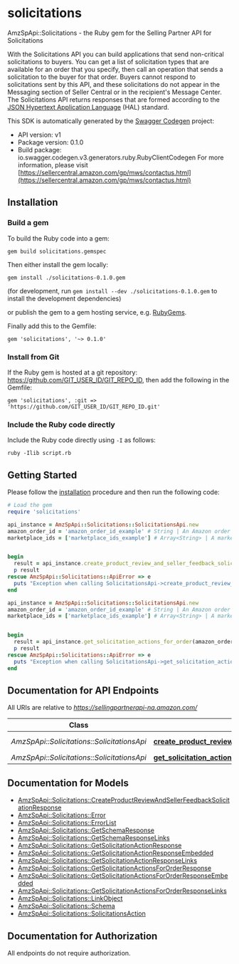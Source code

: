 # solicitations

AmzSpApi::Solicitations - the Ruby gem for the Selling Partner API for Solicitations

With the Solicitations API you can build applications that send non-critical solicitations to buyers. You can get a list of solicitation types that are available for an order that you specify, then call an operation that sends a solicitation to the buyer for that order. Buyers cannot respond to solicitations sent by this API, and these solicitations do not appear in the Messaging section of Seller Central or in the recipient's Message Center. The Solicitations API returns responses that are formed according to the <a href=https://tools.ietf.org/html/draft-kelly-json-hal-08>JSON Hypertext Application Language</a> (HAL) standard.

This SDK is automatically generated by the [Swagger Codegen](https://github.com/swagger-api/swagger-codegen) project:

- API version: v1
- Package version: 0.1.0
- Build package: io.swagger.codegen.v3.generators.ruby.RubyClientCodegen
For more information, please visit [https://sellercentral.amazon.com/gp/mws/contactus.html](https://sellercentral.amazon.com/gp/mws/contactus.html)

## Installation

### Build a gem

To build the Ruby code into a gem:

```shell
gem build solicitations.gemspec
```

Then either install the gem locally:

```shell
gem install ./solicitations-0.1.0.gem
```
(for development, run `gem install --dev ./solicitations-0.1.0.gem` to install the development dependencies)

or publish the gem to a gem hosting service, e.g. [RubyGems](https://rubygems.org/).

Finally add this to the Gemfile:

    gem 'solicitations', '~> 0.1.0'

### Install from Git

If the Ruby gem is hosted at a git repository: https://github.com/GIT_USER_ID/GIT_REPO_ID, then add the following in the Gemfile:

    gem 'solicitations', :git => 'https://github.com/GIT_USER_ID/GIT_REPO_ID.git'

### Include the Ruby code directly

Include the Ruby code directly using `-I` as follows:

```shell
ruby -Ilib script.rb
```

## Getting Started

Please follow the [installation](#installation) procedure and then run the following code:
```ruby
# Load the gem
require 'solicitations'

api_instance = AmzSpApi::Solicitations::SolicitationsApi.new
amazon_order_id = 'amazon_order_id_example' # String | An Amazon order identifier. This specifies the order for which a solicitation is sent.
marketplace_ids = ['marketplace_ids_example'] # Array<String> | A marketplace identifier. This specifies the marketplace in which the order was placed. Only one marketplace can be specified.


begin
  result = api_instance.create_product_review_and_seller_feedback_solicitation(amazon_order_id, marketplace_ids)
  p result
rescue AmzSpApi::Solicitations::ApiError => e
  puts "Exception when calling SolicitationsApi->create_product_review_and_seller_feedback_solicitation: #{e}"
end

api_instance = AmzSpApi::Solicitations::SolicitationsApi.new
amazon_order_id = 'amazon_order_id_example' # String | An Amazon order identifier. This specifies the order for which you want a list of available solicitation types.
marketplace_ids = ['marketplace_ids_example'] # Array<String> | A marketplace identifier. This specifies the marketplace in which the order was placed. Only one marketplace can be specified.


begin
  result = api_instance.get_solicitation_actions_for_order(amazon_order_id, marketplace_ids)
  p result
rescue AmzSpApi::Solicitations::ApiError => e
  puts "Exception when calling SolicitationsApi->get_solicitation_actions_for_order: #{e}"
end
```

## Documentation for API Endpoints

All URIs are relative to *https://sellingpartnerapi-na.amazon.com/*

Class | Method | HTTP request | Description
------------ | ------------- | ------------- | -------------
*AmzSpApi::Solicitations::SolicitationsApi* | [**create_product_review_and_seller_feedback_solicitation**](docs/SolicitationsApi.md#create_product_review_and_seller_feedback_solicitation) | **POST** /solicitations/v1/orders/{amazonOrderId}/solicitations/productReviewAndSellerFeedback | 
*AmzSpApi::Solicitations::SolicitationsApi* | [**get_solicitation_actions_for_order**](docs/SolicitationsApi.md#get_solicitation_actions_for_order) | **GET** /solicitations/v1/orders/{amazonOrderId} | 

## Documentation for Models

 - [AmzSpApi::Solicitations::CreateProductReviewAndSellerFeedbackSolicitationResponse](docs/CreateProductReviewAndSellerFeedbackSolicitationResponse.md)
 - [AmzSpApi::Solicitations::Error](docs/Error.md)
 - [AmzSpApi::Solicitations::ErrorList](docs/ErrorList.md)
 - [AmzSpApi::Solicitations::GetSchemaResponse](docs/GetSchemaResponse.md)
 - [AmzSpApi::Solicitations::GetSchemaResponseLinks](docs/GetSchemaResponseLinks.md)
 - [AmzSpApi::Solicitations::GetSolicitationActionResponse](docs/GetSolicitationActionResponse.md)
 - [AmzSpApi::Solicitations::GetSolicitationActionResponseEmbedded](docs/GetSolicitationActionResponseEmbedded.md)
 - [AmzSpApi::Solicitations::GetSolicitationActionResponseLinks](docs/GetSolicitationActionResponseLinks.md)
 - [AmzSpApi::Solicitations::GetSolicitationActionsForOrderResponse](docs/GetSolicitationActionsForOrderResponse.md)
 - [AmzSpApi::Solicitations::GetSolicitationActionsForOrderResponseEmbedded](docs/GetSolicitationActionsForOrderResponseEmbedded.md)
 - [AmzSpApi::Solicitations::GetSolicitationActionsForOrderResponseLinks](docs/GetSolicitationActionsForOrderResponseLinks.md)
 - [AmzSpApi::Solicitations::LinkObject](docs/LinkObject.md)
 - [AmzSpApi::Solicitations::Schema](docs/Schema.md)
 - [AmzSpApi::Solicitations::SolicitationsAction](docs/SolicitationsAction.md)

## Documentation for Authorization

 All endpoints do not require authorization.

